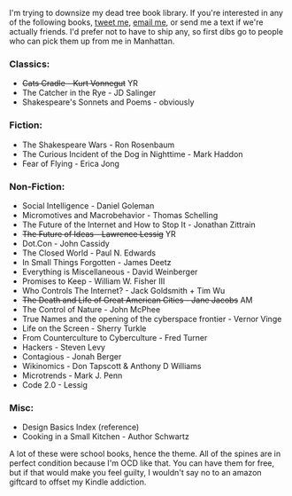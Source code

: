 I'm trying to downsize my dead tree book library. If you're interested in any of the following books, [tweet me](http://twitter.com/jennjenn), [email me](mailto:jenn+books@jennvargas.com), or send me a text if we're actually friends. I'd prefer not to have to ship any, so first dibs go to people who can pick them up from me in Manhattan.

### Classics:
- ~~Cats Cradle - Kurt Vonnegut~~ YR
- The Catcher in the Rye - JD Salinger
- Shakespeare's Sonnets and Poems - obviously

### Fiction:
- The Shakespeare Wars - Ron Rosenbaum
- The Curious Incident of the Dog in Nighttime - Mark Haddon
- Fear of Flying - Erica Jong

### Non-Fiction:
- Social Intelligence - Daniel Goleman
- Micromotives and Macrobehavior - Thomas Schelling
- The Future of the Internet and How to Stop It - Jonathan Zittrain
- ~~The Future of Ideas - Lawrence Lessig~~ YR
- Dot.Con - John Cassidy
- The Closed World - Paul N. Edwards
- In Small Things Forgotten - James Deetz
- Everything is Miscellaneous - David Weinberger
- Promises to Keep - William W. Fisher III
- Who Controls The Internet? - Jack Goldsmith + Tim Wu
- ~~The Death and Life of Great American Cities - Jane Jacobs~~ AM
- The Control of Nature - John McPhee
- True Names and the opening of the cyberspace frontier - Vernor Vinge
- Life on the Screen - Sherry Turkle
- From Counterculture to Cyberculture - Fred Turner
- Hackers - Steven Levy
- Contagious - Jonah Berger
- Wikinomics - Don Tapscott & Anthony D Williams
- Microtrends - Mark J. Penn
- Code 2.0 - Lessig

### Misc:
- Design Basics Index (reference)
- Cooking in a Small Kitchen - Author Schwartz

A lot of these were school books, hence the theme. All of the spines are in perfect condition because I'm OCD like that. You can have them for free, but if that would make you feel guilty, I wouldn't say no to an amazon giftcard to offset my Kindle addiction.
